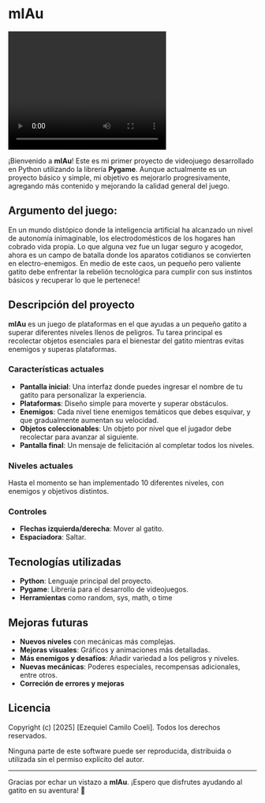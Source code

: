 # mIAu

<video width="320" height="240" controls>
  <source src="https://github.com/ezecoeli/Project-gatito/blob/main/mIAu_demo1.mp4" type="video/mp4">
  Tu navegador no soporta el elemento de video.
</video>


¡Bienvenido a **mIAu**! Este es mi primer proyecto de videojuego desarrollado en Python utilizando la librería **Pygame**. Aunque actualmente es un proyecto básico y simple, mi objetivo es mejorarlo progresivamente, agregando más contenido y mejorando la calidad general del juego.

## Argumento del juego:

En un mundo distópico donde la inteligencia artificial ha alcanzado un nivel de autonomía inimaginable, los electrodomésticos de los hogares han cobrado vida propia. Lo que alguna vez fue un lugar seguro y acogedor, ahora es un campo de batalla donde los aparatos cotidianos se convierten en electro-enemigos. En medio de este caos, un pequeño pero valiente gatito debe enfrentar la rebelión tecnológica para cumplir con sus instintos básicos y recuperar lo que le pertenece!

## Descripción del proyecto

**mIAu** es un juego de plataformas en el que ayudas a un pequeño gatito a superar diferentes niveles llenos de peligros. Tu tarea principal es recolectar objetos esenciales para el bienestar del gatito mientras evitas enemigos y superas plataformas.

### Características actuales
- **Pantalla inicial**: Una interfaz donde puedes ingresar el nombre de tu gatito para personalizar la experiencia.
- **Plataformas**: Diseño simple para moverte y superar obstáculos.
- **Enemigos**: Cada nivel tiene enemigos temáticos que debes esquivar, y que gradualmente aumentan su velocidad.
- **Objetos coleccionables**: Un objeto por nivel que el jugador debe recolectar para avanzar al siguiente.
- **Pantalla final**: Un mensaje de felicitación al completar todos los niveles.

### Niveles actuales
Hasta el momento se han implementado 10 diferentes niveles, con enemigos y objetivos distintos. 

### Controles
- **Flechas izquierda/derecha**: Mover al gatito.
- **Espaciadora**: Saltar.

## Tecnologías utilizadas
- **Python**: Lenguaje principal del proyecto.
- **Pygame**: Librería para el desarrollo de videojuegos.
- **Herramientas** como random, sys, math, o time

## Mejoras futuras
- **Nuevos niveles** con mecánicas más complejas.
- **Mejoras visuales**: Gráficos y animaciones más detalladas.
- **Más enemigos y desafíos**: Añadir variedad a los peligros y niveles.
- **Nuevas mecánicas**: Poderes especiales, recompensas adicionales, entre otros.
- **Correción de errores y mejoras**


## Licencia
Copyright (c) [2025] [Ezequiel Camilo Coeli]. Todos los derechos reservados.

Ninguna parte de este software puede ser reproducida, distribuida o utilizada sin el permiso explícito del autor.


---
Gracias por echar un vistazo a **mIAu**. ¡Espero que disfrutes ayudando al gatito en su aventura! 🐾


